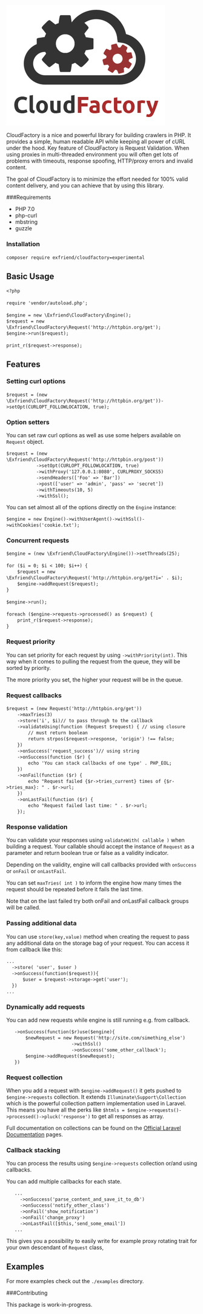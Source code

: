 ![logo](docs/v1.png)

CloudFactory is a nice and powerful library for building crawlers in PHP. It provides a simple, human readable API while keeping all
power of cURL under the hood. Key feature of CloudFactory is Request Validation. When using proxies in multi-threaded environment
you will often get lots of problems with timeouts, response spoofing, HTTP/proxy errors and invalid content.

The goal of CloudFactory is to minimize the effort needed for 100% valid content delivery, and you can achieve that by
using this library.

###Requirements

- PHP 7.0
- php-curl
- mbstring
- guzzle

### Installation

`composer require exfriend/cloudfactory=experimental`

## Basic Usage

```
<?php

require 'vendor/autoload.php';

$engine = new \Exfriend\CloudFactory\Engine();
$request = new \Exfriend\CloudFactory\Request('http://httpbin.org/get');
$engine->run($request);

print_r($request->response);
```

## Features

### Setting curl options
```
$request = (new \Exfriend\CloudFactory\Request('http://httpbin.org/get'))->setOpt(CURLOPT_FOLLOWLOCATION, true);
```


### Option setters
You can set raw curl options as well as use some helpers available on `Request` object.

```
$request = (new \Exfriend\CloudFactory\Request('http://httpbin.org/post'))
           ->setOpt(CURLOPT_FOLLOWLOCATION, true)
           ->withProxy('127.0.0.1:8080', CURLPROXY_SOCKS5)
           ->sendHeaders(['Foo' => 'Bar'])
           ->post(['user' => 'admin', 'pass' => 'secret'])
           ->withTimeouts(10, 5)
           ->withSsl();
```
You can set almost all of the options directly on the `Engine` instance:

```
$engine = new Engine()->withUserAgent()->withSsl()->withCookies('cookie.txt');
```


### Concurrent requests

```
$engine = (new \Exfriend\CloudFactory\Engine())->setThreads(25);

for ($i = 0; $i < 100; $i++) {
    $request = new \Exfriend\CloudFactory\Request('http://httpbin.org/get?i=' . $i);
    $engine->addRequest($request);
}

$engine->run();

foreach ($engine->requests->processed() as $request) {
    print_r($request->response);
}
```

### Request priority

You can set priority for each request by using `->withPriority(int)`.
This way when it comes to pulling the request from the queue, they will be sorted by priority.

The more priority you set, the higher your request will be in the queue.

### Request callbacks

```
$request = (new Request('http://httpbin.org/get'))
    ->maxTries(3)
    ->store('i', $i)// to pass through to the callback
    ->validateUsing(function (Request $request) { // using closure
        // must return boolean
        return strpos($request->response, 'origin') !== false;
    })
    ->onSuccess('request_success')// using string
    ->onSuccess(function ($r) {
        echo 'You can stack callbacks of one type' . PHP_EOL;
    })
    ->onFail(function ($r) {
        echo "Request failed {$r->tries_current} times of {$r->tries_max}: " . $r->url;
    })
    ->onLastFail(function ($r) {
        echo "Request failed last time: " . $r->url;
    });
```

### Response validation

You can validate your responses using `validateWith( callable )`
when building a request. Your callable should accept the instance of `Request` as a parameter
and return boolean true or false as a validity indicator.

Depending on the validity, engine will call callbacks provided with `onSuccess` or `onFail` or `onLastFail`.

You can set `maxTries( int )` to inform the engine how many times the request
should be repeated before it fails the last time.

Note that on the last failed try both onFail and onLastFail callback groups will be called.

### Passing additional data

You can use `store(key,value)` method when creating the request to
pass any additional data on the storage bag of your request.
You can access it from callback like this:
```
...
  ->store( 'user', $user )
  ->onSuccess(function($request)){
      $user = $request->storage->get('user');
  })
...
```

### Dynamically add requests
You can add new requests while engine is still running e.g. from callback.

```
   ->onSuccess(function($r)use($engine){
       $newRequest = new Request('http://site.com/simething_else')
                        ->withSsl()
                        ->onSuccess('some_other_callback');
       $engine->addRequest($newRequest);
   })
```

### Request collection

When you add a request with `$engine->addRequest()` it gets pushed to `$engine->requests` collection.
It extends `Illuminate\Support\Collection` which is the powerful
collection pattern implementation used in Laravel. This means you have all
the perks like `$htmls = $engine->requests()->processed()->pluck('response')` to get all responses as array.

Full documentation on collections can be found on the [Official Laravel Documentation](https://laravel.com/docs/5.2/collections) pages.

### Callback stacking

You can process the results using `$engine->requests` collection or/and using callbacks.

You can add multiple callbacks for each state.
```
   ...
     ->onSuccess('parse_content_and_save_it_to_db')
     ->onSuccess('notify_other_class')
     ->onFail('show_notification')
     ->onFail('change_proxy')
     ->onLastFail([$this,'send_some_email'])
   ...
```

This gives you a possibility to easily write for example proxy 
rotating trait for your own descendant of `Request` class,

## Examples

For more examples check out the `./examples` directory.


###Contributing

This package is work-in-progress.